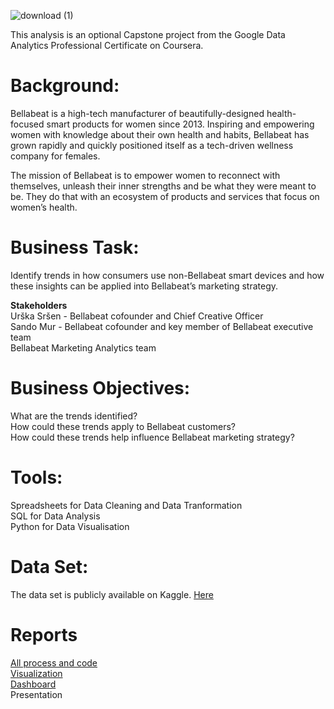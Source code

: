 ![download (1)](https://user-images.githubusercontent.com/66830501/178843675-83a637ab-c5ca-4e2d-85a1-2f5d85e7cef3.jpeg)


This analysis is an optional Capstone project from the Google Data Analytics Professional Certificate on Coursera.

# Background:
Bellabeat is a high-tech manufacturer of beautifully-designed health-focused smart products for women since 2013. Inspiring and empowering women with knowledge about their own health and habits, Bellabeat has grown rapidly and quickly positioned itself as a tech-driven wellness company for females.

The mission of Bellabeat is to empower women to reconnect with themselves, unleash their inner strengths and be what they were meant to be. They do that with an ecosystem of products and services that focus on women’s health. 

# Business Task:
Identify trends in how consumers use non-Bellabeat smart devices and how these insights can be applied into Bellabeat’s marketing strategy.

**Stakeholders**<br/>
Urška Sršen - Bellabeat cofounder and Chief Creative Officer<br/>
Sando Mur - Bellabeat cofounder and key member of Bellabeat executive team<br/>
Bellabeat Marketing Analytics team


# Business Objectives:
What are the trends identified?<br/>
How could these trends apply to Bellabeat customers?<br/>
How could these trends help influence Bellabeat marketing strategy?

# Tools:
Spreadsheets for Data Cleaning and Data Tranformation<br/>
SQL for Data Analysis<br/>
Python for Data Visualisation 

# Data Set:
The data set is publicly available on Kaggle. [Here](https://www.kaggle.com/datasets/arashnic/fitbit)

# Reports
[All process and code](https://github.com/leticiamchd/Google-Data-Analytics-Certificate/blob/main/Complete%20Report.md#418--digging-into-low-adherence-users)<br/>
[Visualization](https://github.com/leticiamchd/Google-Data-Analytics-Certificate/blob/main/Visualization.ipynb)<br/>
[Dashboard](https://github.com/leticiamchd/Google-Data-Analytics-Certificate/blob/main/Bellabeat%20Report%20v1.0.pdf)<br/>
Presentation<br/>

